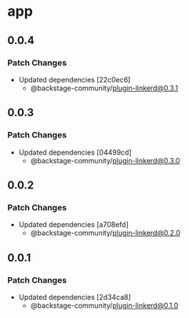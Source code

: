 # app

## 0.0.4

### Patch Changes

- Updated dependencies [22c0ec6]
  - @backstage-community/plugin-linkerd@0.3.1

## 0.0.3

### Patch Changes

- Updated dependencies [04499cd]
  - @backstage-community/plugin-linkerd@0.3.0

## 0.0.2

### Patch Changes

- Updated dependencies [a708efd]
  - @backstage-community/plugin-linkerd@0.2.0

## 0.0.1

### Patch Changes

- Updated dependencies [2d34ca8]
  - @backstage-community/plugin-linkerd@0.1.0
